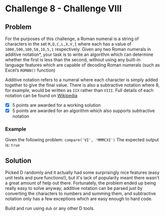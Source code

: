 # Challenge 8 - Challenge VIII

## Problem
For the purposes of this challenge, a Roman numeral is a string of characters in the set `M,D,C,L,X,V,I` where each has a value of `1000,500,100,50,10,5,1` respectively.
Given any two Roman numerals in additive notation*, your task is to write an algorithm which can determine whether the first is less than the second, without using any built-in language features which are capable of decoding Roman numerals (such as Excel’s `ROMAN()` function)

Additive notation refers to a numeral where each character is simply added together to give the final value.
There is also a subtractive notation where 8, for example, would be written as `IIX` rather than `VIII`.
Full details of each notation can be found on [Wikipedia](https://en.wikipedia.org/wiki/Roman_numerals)

* [x] 5 points are awarded for a working solution
* [x] 5 points are awarded for an algorithm which also supports subtractive notation

### Example
Given the following problem:
`compare('VI', 'MMMCXI')`
The expected output is:
`true`

## Solution
Picked D randomly and it actually had some surprisingly nice features (easy unit tests and pure functions!), but it's lack of popularity meant there wasn't a great amount of help out there.
Fortunately, the problem ended up being really easy to solve anyway; additive notation can be parsed just by converting the characters to numbers and summing them, and subtractive notation only has a few exceptions which are easy enough to hard code.

Build and run using `dub` or any other D tools.
